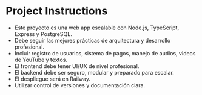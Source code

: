 <!-- Use this file to provide workspace-specific custom instructions to Copilot. For more details, visit https://code.visualstudio.com/docs/copilot/copilot-customization#_use-a-githubcopilotinstructionsmd-file -->

# Project Instructions

- Este proyecto es una web app escalable con Node.js, TypeScript, Express y PostgreSQL.
- Debe seguir las mejores prácticas de arquitectura y desarrollo profesional.
- Incluir registro de usuarios, sistema de pagos, manejo de audios, videos de YouTube y textos.
- El frontend debe tener UI/UX de nivel profesional.
- El backend debe ser seguro, modular y preparado para escalar.
- El despliegue será en Railway.
- Utilizar control de versiones y documentación clara.
